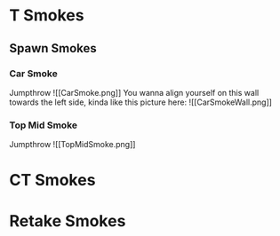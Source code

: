 # T Smokes
## Spawn Smokes
### Car Smoke
Jumpthrow
![[CarSmoke.png]]
You wanna align yourself on this wall towards the left side, kinda like this picture here:
![[CarSmokeWall.png]]
### Top Mid Smoke
Jumpthrow
![[TopMidSmoke.png]]
# CT Smokes
# Retake Smokes